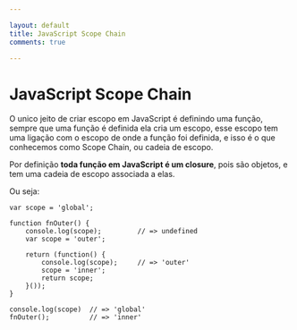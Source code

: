 ```yaml
---

layout: default
title: JavaScript Scope Chain
comments: true

---
```


# JavaScript Scope Chain

O unico jeito de criar escopo em JavaScript é definindo uma função, sempre que uma função é 
definida ela cria um escopo, esse escopo tem uma ligação com o escopo de onde a função foi definida,
e isso é o que conhecemos como Scope Chain, ou cadeia de escopo.

Por definição **toda função em JavaScript é um closure**, pois são objetos, e tem uma
cadeia de escopo associada a elas.

Ou seja:

    var scope = 'global';

    function fnOuter() {
        console.log(scope);         // => undefined
        var scope = 'outer';

        return (function() {
            console.log(scope);     // => 'outer'
            scope = 'inner';
            return scope;
        }());
    }

    console.log(scope)  // => 'global'
    fnOuter();          // => 'inner'


